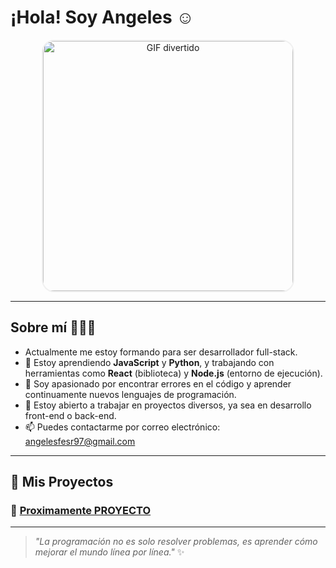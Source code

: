 #  ¡Hola! Soy Angeles ☺️

<p align="center">
  <img src="https://media.tenor.com/GfSX-u7VGM4AAAAC/coding.gif"](https://www.google.com/url?sa=i&url=https%3A%2F%2Fes.pinterest.com%2Fpin%2F387309636699976525%2F&psig=AOvVaw1kLUhV3fFiE75P6tz4MZrk&ust=1734792471243000&source=images&cd=vfe&opi=89978449&ved=0CBMQjRxqFwoTCKjDu9rLtooDFQAAAAAdAAAAABAE) 
       alt="GIF divertido" 
       width="400" 
       style="border: 2px solid #f0f0f0; border-radius: 20px;"/>
</p>

---

##  Sobre mí 👩🏼‍💻

- Actualmente me estoy formando para ser desarrollador full-stack.
- 🌱 Estoy aprendiendo **JavaScript** y **Python**, y trabajando con herramientas como **React** (biblioteca) y **Node.js** (entorno de ejecución).
- 🌱 Soy apasionado por encontrar errores en el código y aprender continuamente nuevos lenguajes de programación.
- 💼 Estoy abierto a trabajar en proyectos diversos, ya sea en desarrollo front-end o back-end.
- 📫 Puedes contactarme por correo electrónico: [angelesfesr97@gmail.com](mailtoangelesfesr97@gmail.com)

---

## 💫 Mis Proyectos

### 🌟 [Proximamente PROYECTO](#)



---

> _"La programación no es solo resolver problemas, es aprender cómo mejorar el mundo línea por línea."_ ✨
